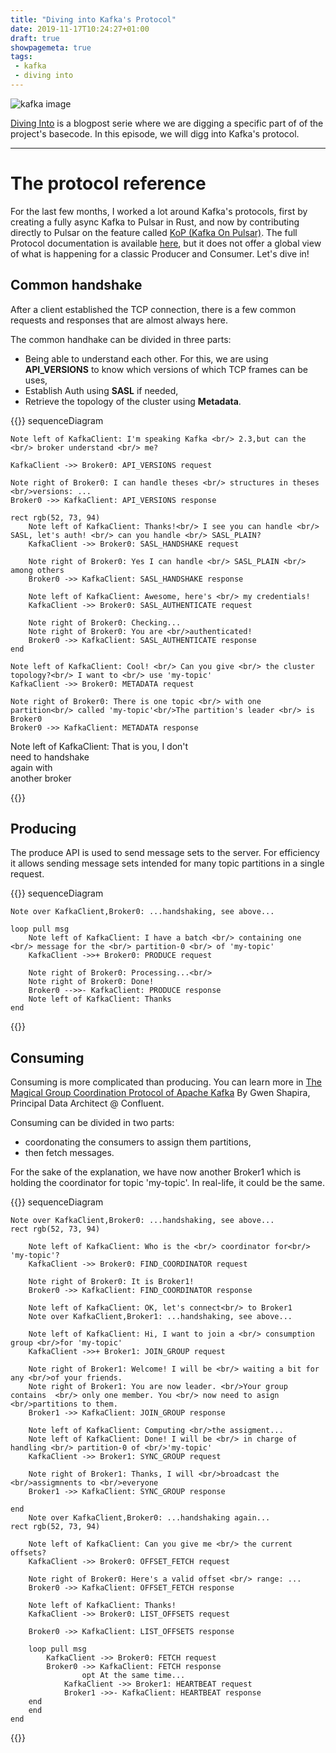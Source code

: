 ```yaml
---
title: "Diving into Kafka's Protocol"
date: 2019-11-17T10:24:27+01:00
draft: true
showpagemeta: true
tags:
 - kafka
 - diving into
---
```


![kafka image](/posts/diving-into-kafka-protocol/img/kafka.png)

[Diving Into](/tags/diving-into/) is a blogpost serie where we are digging a specific part of of the project's basecode. In this episode, we will digg into Kafka's protocol.

---

# The protocol reference

For the last few months, I worked a lot around Kafka's protocols, first by creating a fully async Kafka to Pulsar in Rust, and now by contributing directly to Pulsar on the feature called [KoP (Kafka On Pulsar)](https://www.slideshare.net/streamnative/2-kafkaonpulsarjia). The full Protocol documentation is available [here](https://kafka.apache.org/protocol.html), but it does not offer a global view of what is happening for a classic Producer and Consumer. Let's dive in!

## Common handshake

After a client established the TCP connection, there is a few common requests and responses that are almost always here.

The common handhake can be divided in three parts:

* Being able to understand each other. For this, we are using **API_VERSIONS** to know which versions of which TCP frames can be uses,
* Establish Auth using **SASL** if needed,
* Retrieve the topology of the cluster using **Metadata**.


{{<mermaid>}}
sequenceDiagram

    Note left of KafkaClient: I'm speaking Kafka <br/> 2.3,but can the <br/> broker understand <br/> me?

    KafkaClient ->> Broker0: API_VERSIONS request

    Note right of Broker0: I can handle theses <br/> structures in theses <br/>versions: ...
    Broker0 ->> KafkaClient: API_VERSIONS response

    rect rgb(52, 73, 94)
        Note left of KafkaClient: Thanks!<br/> I see you can handle <br/> SASL, let's auth! <br/> can you handle <br/> SASL_PLAIN?
        KafkaClient ->> Broker0: SASL_HANDSHAKE request

        Note right of Broker0: Yes I can handle <br/> SASL_PLAIN <br/> among others
        Broker0 ->> KafkaClient: SASL_HANDSHAKE response

        Note left of KafkaClient: Awesome, here's <br/> my credentials!
        KafkaClient ->> Broker0: SASL_AUTHENTICATE request

        Note right of Broker0: Checking...
        Note right of Broker0: You are <br/>authenticated!
        Broker0 ->> KafkaClient: SASL_AUTHENTICATE response
    end

    Note left of KafkaClient: Cool! <br/> Can you give <br/> the cluster topology?<br/> I want to <br/> use 'my-topic'
    KafkaClient ->> Broker0: METADATA request

    Note right of Broker0: There is one topic <br/> with one partition<br/> called 'my-topic'<br/>The partition's leader <br/> is Broker0
    Broker0 ->> KafkaClient: METADATA response

Note left of KafkaClient: That is you, I don't <br/> need to handshake <br/> again with <br/> another broker

{{</mermaid>}}

## Producing

The produce API is used to send message sets to the server. For efficiency it allows sending message sets intended for many topic partitions in a single request.

{{<mermaid>}}
sequenceDiagram

    Note over KafkaClient,Broker0: ...handshaking, see above...

    loop pull msg
        Note left of KafkaClient: I have a batch <br/> containing one <br/> message for the <br/> partition-0 <br/> of 'my-topic'
        KafkaClient ->>+ Broker0: PRODUCE request

        Note right of Broker0: Processing...<br/>
        Note right of Broker0: Done!
        Broker0 -->>- KafkaClient: PRODUCE response
        Note left of KafkaClient: Thanks
    end

{{</mermaid>}}

## Consuming

Consuming is more complicated than producing. You can learn more in [The Magical Group Coordination Protocol of Apache Kafka](https://www.youtube.com/watch?v=maJulQ4ABNY) By Gwen Shapira, Principal Data Architect @ Confluent.

Consuming can be divided in two parts:

* coordonating the consumers to assign them partitions,
* then fetch messages.

For the sake of the explanation, we have now another Broker1 which is holding the coordinator for topic 'my-topic'. In real-life, it could be the same.

{{<mermaid>}}
sequenceDiagram

    Note over KafkaClient,Broker0: ...handshaking, see above...
    rect rgb(52, 73, 94)

        Note left of KafkaClient: Who is the <br/> coordinator for<br/> 'my-topic'?
        KafkaClient ->> Broker0: FIND_COORDINATOR request

        Note right of Broker0: It is Broker1!
        Broker0 ->> KafkaClient: FIND_COORDINATOR response

        Note left of KafkaClient: OK, let's connect<br/> to Broker1
        Note over KafkaClient,Broker1: ...handshaking, see above...

        Note left of KafkaClient: Hi, I want to join a <br/> consumption group <br/>for 'my-topic'
        KafkaClient ->>+ Broker1: JOIN_GROUP request

        Note right of Broker1: Welcome! I will be <br/> waiting a bit for any <br/>of your friends.
        Note right of Broker1: You are now leader. <br/>Your group contains  <br/> only one member. You <br/> now need to asign <br/>partitions to them. 
        Broker1 ->> KafkaClient: JOIN_GROUP response

        Note left of KafkaClient: Computing <br/>the assigment...
        Note left of KafkaClient: Done! I will be <br/> in charge of handling <br/> partition-0 of <br/>'my-topic'
        KafkaClient ->> Broker1: SYNC_GROUP request

        Note right of Broker1: Thanks, I will <br/>broadcast the <br/>assigmnents to <br/>everyone
        Broker1 ->> KafkaClient: SYNC_GROUP response

    end
        Note over KafkaClient,Broker0: ...handshaking again...
    rect rgb(52, 73, 94)

        Note left of KafkaClient: Can you give me <br/> the current offsets?
        KafkaClient ->> Broker0: OFFSET_FETCH request

        Note right of Broker0: Here's a valid offset <br/> range: ...
        Broker0 ->> KafkaClient: OFFSET_FETCH response

        Note left of KafkaClient: Thanks!
        KafkaClient ->> Broker0: LIST_OFFSETS request
        
        Broker0 ->> KafkaClient: LIST_OFFSETS response
    
        loop pull msg
            KafkaClient ->> Broker0: FETCH request
            Broker0 ->> KafkaClient: FETCH response
                    opt At the same time...
                KafkaClient ->> Broker1: HEARTBEAT request
                Broker1 ->>- KafkaClient: HEARTBEAT response
        end
        end
    end 
{{</mermaid>}}